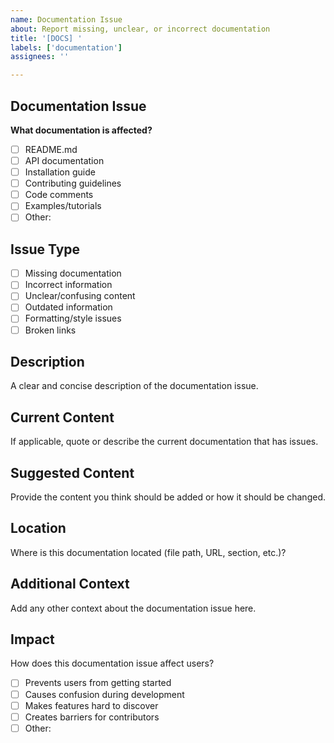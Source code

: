 ```yaml
---
name: Documentation Issue
about: Report missing, unclear, or incorrect documentation
title: '[DOCS] '
labels: ['documentation']
assignees: ''

---
```


## Documentation Issue

**What documentation is affected?**
- [ ] README.md
- [ ] API documentation
- [ ] Installation guide
- [ ] Contributing guidelines
- [ ] Code comments
- [ ] Examples/tutorials
- [ ] Other: 

## Issue Type

- [ ] Missing documentation
- [ ] Incorrect information
- [ ] Unclear/confusing content
- [ ] Outdated information
- [ ] Formatting/style issues
- [ ] Broken links

## Description

A clear and concise description of the documentation issue.

## Current Content

If applicable, quote or describe the current documentation that has issues.

## Suggested Content

Provide the content you think should be added or how it should be changed.

## Location

Where is this documentation located (file path, URL, section, etc.)?

## Additional Context

Add any other context about the documentation issue here.

## Impact

How does this documentation issue affect users?

- [ ] Prevents users from getting started
- [ ] Causes confusion during development
- [ ] Makes features hard to discover
- [ ] Creates barriers for contributors
- [ ] Other: 